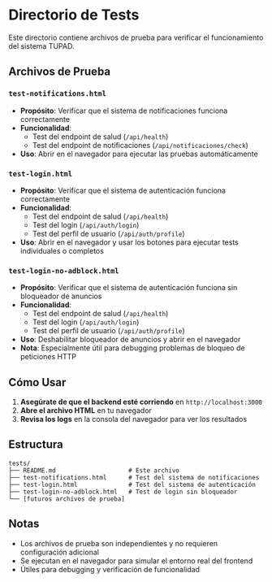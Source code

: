 # Directorio de Tests

Este directorio contiene archivos de prueba para verificar el funcionamiento del sistema TUPAD.

## Archivos de Prueba

### `test-notifications.html`
- **Propósito**: Verificar que el sistema de notificaciones funciona correctamente
- **Funcionalidad**:
  - Test del endpoint de salud (`/api/health`)
  - Test del endpoint de notificaciones (`/api/notificaciones/check`)
- **Uso**: Abrir en el navegador para ejecutar las pruebas automáticamente

### `test-login.html`
- **Propósito**: Verificar que el sistema de autenticación funciona correctamente
- **Funcionalidad**:
  - Test del endpoint de salud (`/api/health`)
  - Test del login (`/api/auth/login`)
  - Test del perfil de usuario (`/api/auth/profile`)
- **Uso**: Abrir en el navegador y usar los botones para ejecutar tests individuales o completos

### `test-login-no-adblock.html`
- **Propósito**: Verificar que el sistema de autenticación funciona sin bloqueador de anuncios
- **Funcionalidad**:
  - Test del endpoint de salud (`/api/health`)
  - Test del login (`/api/auth/login`)
  - Test del perfil de usuario (`/api/auth/profile`)
- **Uso**: Deshabilitar bloqueador de anuncios y abrir en el navegador
- **Nota**: Especialmente útil para debugging problemas de bloqueo de peticiones HTTP

## Cómo Usar

1. **Asegúrate de que el backend esté corriendo** en `http://localhost:3000`
2. **Abre el archivo HTML** en tu navegador
3. **Revisa los logs** en la consola del navegador para ver los resultados

## Estructura

```
tests/
├── README.md                    # Este archivo
├── test-notifications.html      # Test del sistema de notificaciones
├── test-login.html              # Test del sistema de autenticación
├── test-login-no-adblock.html   # Test de login sin bloqueador
└── [futuros archivos de prueba]
```

## Notas

- Los archivos de prueba son independientes y no requieren configuración adicional
- Se ejecutan en el navegador para simular el entorno real del frontend
- Útiles para debugging y verificación de funcionalidad

